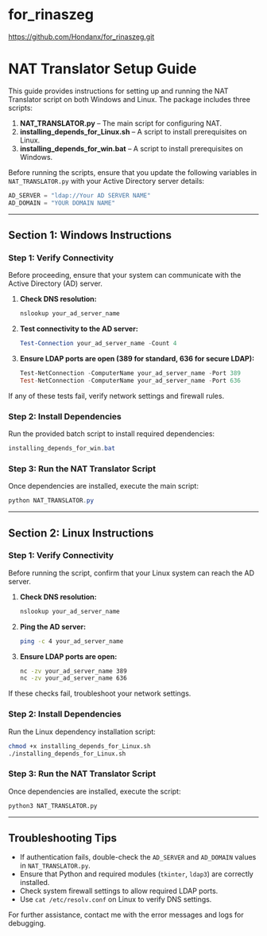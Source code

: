 # for_rinaszeg 
https://github.com/Hondanx/for_rinaszeg.git
# NAT Translator Setup Guide

This guide provides instructions for setting up and running the NAT Translator script on both Windows and Linux. The package includes three scripts:

1. **NAT_TRANSLATOR.py** – The main script for configuring NAT.
2. **installing_depends_for_Linux.sh** – A script to install prerequisites on Linux.
3. **installing_depends_for_win.bat** – A script to install prerequisites on Windows.

Before running the scripts, ensure that you update the following variables in `NAT_TRANSLATOR.py` with your Active Directory server details:

```python
AD_SERVER = "ldap://Your AD SERVER NAME"
AD_DOMAIN = "YOUR DOMAIN NAME"
```

---
## **Section 1: Windows Instructions**

### **Step 1: Verify Connectivity**
Before proceeding, ensure that your system can communicate with the Active Directory (AD) server.

1. **Check DNS resolution:**
   ```powershell
   nslookup your_ad_server_name
   ```

2. **Test connectivity to the AD server:**
   ```powershell
   Test-Connection your_ad_server_name -Count 4
   ```

3. **Ensure LDAP ports are open (389 for standard, 636 for secure LDAP):**
   ```powershell
   Test-NetConnection -ComputerName your_ad_server_name -Port 389
   Test-NetConnection -ComputerName your_ad_server_name -Port 636
   ```

If any of these tests fail, verify network settings and firewall rules.

### **Step 2: Install Dependencies**
Run the provided batch script to install required dependencies:
   ```powershell
   installing_depends_for_win.bat
   ```

### **Step 3: Run the NAT Translator Script**
Once dependencies are installed, execute the main script:
   ```powershell
   python NAT_TRANSLATOR.py
   ```

---
## **Section 2: Linux Instructions**

### **Step 1: Verify Connectivity**
Before running the script, confirm that your Linux system can reach the AD server.

1. **Check DNS resolution:**
   ```bash
   nslookup your_ad_server_name
   ```

2. **Ping the AD server:**
   ```bash
   ping -c 4 your_ad_server_name
   ```

3. **Ensure LDAP ports are open:**
   ```bash
   nc -zv your_ad_server_name 389
   nc -zv your_ad_server_name 636
   ```

If these checks fail, troubleshoot your network settings.

### **Step 2: Install Dependencies**
Run the Linux dependency installation script:
   ```bash
   chmod +x installing_depends_for_Linux.sh
   ./installing_depends_for_Linux.sh
   ```

### **Step 3: Run the NAT Translator Script**
Once dependencies are installed, execute the script:
   ```bash
   python3 NAT_TRANSLATOR.py
   ```

---
## **Troubleshooting Tips**
- If authentication fails, double-check the `AD_SERVER` and `AD_DOMAIN` values in `NAT_TRANSLATOR.py`.
- Ensure that Python and required modules (`tkinter`, `ldap3`) are correctly installed.
- Check system firewall settings to allow required LDAP ports.
- Use `cat /etc/resolv.conf` on Linux to verify DNS settings.

For further assistance, contact me with the  error messages and logs for debugging.

